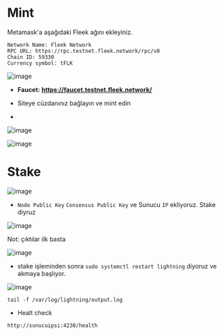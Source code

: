 # Mint

Metamask'a aşağıdaki Fleek ağını ekleyiniz.

```
Network Name: Fleek Network
RPC URL: https://rpc.testnet.fleek.network/rpc/v0
Chain ID: 59330
Currency symbol: tFLK
```
![image](https://github.com/Core-Node-Team/Testnet-TR/assets/91562185/5ab9cd70-9c69-423d-ae79-b9d8b71543af)


- **Faucet:** **https://faucet.testnet.fleek.network/**

- Siteye cüzdanınız bağlayın ve mint edin
- 
![image](https://github.com/Core-Node-Team/Testnet-TR/assets/91562185/65db344a-a6a9-4af5-bae9-7c2d92b0acad)

![image](https://github.com/Core-Node-Team/Testnet-TR/assets/91562185/5c4916ec-76b6-4fe2-a8ae-5a1d00e6ff1a)

# Stake

![image](https://github.com/Core-Node-Team/Testnet-TR/assets/91562185/5ce0327b-4217-4c35-8d70-c08ab2dea706)

- `Node Public Key` `Consensus Public Key` ve Sunucu `IP` ekliyoruz. Stake diyruz

![image](https://github.com/Core-Node-Team/Testnet-TR/assets/91562185/2ca27c5a-3046-4295-a7ab-bd47f186dc16)


Not: çıktılar ilk basta 

![image](https://github.com/Core-Node-Team/Testnet-TR/assets/91562185/0cebd5fc-ab0a-4cea-b915-938c3b7b58f4)

- stake işleminden sonra `sudo systemctl restart lightning` diyoruz ve akmaya başlıyor.


![image](https://github.com/Core-Node-Team/Testnet-TR/assets/91562185/3872fdbb-fabc-4002-afd2-052ee344113a)

```
tail -f /var/log/lightning/output.log
```

- Healt check
```
http://sunucuipsi:4230/health
```


